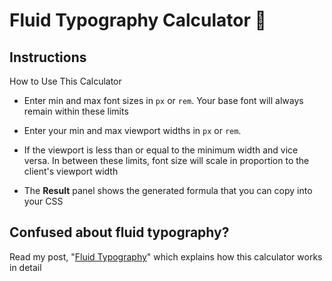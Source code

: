# Fluid Typography Calculator 🧮

## Instructions

How to Use This Calculator

- Enter min and max font sizes in <code>px</code> or
  <code>rem</code>. Your base font will always remain within
  these limits

- Enter your min and max viewport widths in
  <code>px</code> or <code>rem</code>.

- If the viewport is less than or equal to the minimum width
  and vice versa. In between these limits, font size will
  scale in proportion to the client's viewport width

- The <strong>Result</strong> panel shows the generated
  formula that you can copy into your CSS

## Confused about fluid typography?

Read my post, "[Fluid Typography](#)" which explains how this calculator works in detail
